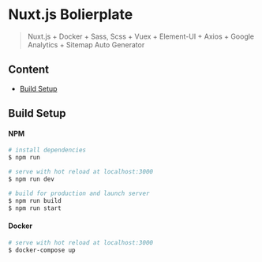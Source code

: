 # Nuxt.js Bolierplate

> Nuxt.js + Docker + Sass, Scss + Vuex + Element-UI + Axios + Google Analytics + Sitemap Auto Generator

## Content

- [Build Setup](Build-Setup)

## Build Setup

#### NPM

```zsh
# install dependencies
$ npm run

# serve with hot reload at localhost:3000
$ npm run dev

# build for production and launch server
$ npm run build
$ npm run start
```

#### Docker

```zsh
# serve with hot reload at localhost:3000
$ docker-compose up
```
